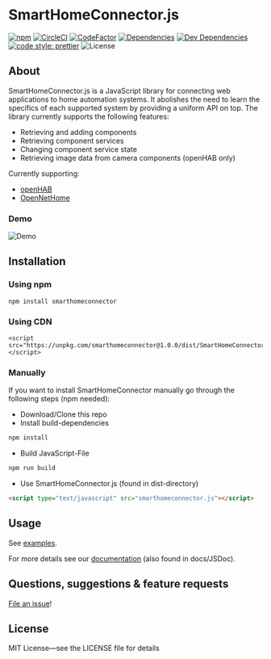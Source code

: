 # SmartHomeConnector.js

[![npm](https://img.shields.io/npm/v/smarthomeconnector.svg)](https://www.npmjs.com/package/smarthomeconnector)
[![CircleCI](https://circleci.com/gh/ph168/smarthomeconnector.js.svg?style=shield)](https://circleci.com/gh/ph168/smarthomeconnector.js)
[![CodeFactor](https://www.codefactor.io/repository/github/ph168/smarthomeconnector.js/badge)](https://www.codefactor.io/repository/github/ph168/smarthomeconnector.js)
[![Dependencies](https://david-dm.org/ph168/smarthomeconnector.js/status.svg)](https://david-dm.org/ph168/smarthomeconnector.js)
[![Dev Dependencies](https://david-dm.org/ph168/smarthomeconnector.js/dev-status.svg)](https://david-dm.org/ph168/smarthomeconnector.js?type=dev)
[![code style: prettier](https://img.shields.io/badge/code_style-prettier-ff69b4.svg)](https://github.com/prettier/prettier)
![License](https://img.shields.io/github/license/ph168/smarthomeconnector.js.svg)

## About

SmartHomeConnector.js is a JavaScript library for connecting web applications to home automation systems. It abolishes the need to learn the specifics of each supported system by providing a uniform API on top.
The library currently supports the following features:

* Retrieving and adding components
* Retrieving component services
* Changing component service state
* Retrieving image data from camera components (openHAB only)

Currently supporting:

* [openHAB](https://www.openhab.org/)
* [OpenNetHome](http://opennethome.org/)

### Demo

![Demo](https://media.giphy.com/media/3gL2xfbPucdiRr0JJk/giphy.gif)

## Installation

### Using npm

```
npm install smarthomeconnector
```

### Using CDN

```
<script src="https://unpkg.com/smarthomeconnector@1.0.0/dist/SmartHomeConnector.js"></script>
```

### Manually

If you want to install SmartHomeConnector manually go through the following steps (npm needed):

* Download/Clone this repo
* Install build-dependencies

```bash
npm install
```

* Build JavaScript-File

```bash
npm run build
```

* Use SmartHomeConnector.js (found in dist-directory)

```html
<script type="text/javascript" src="smarthomeconnector.js"></script>
```

## Usage

See [examples](https://github.com/ph168/smarthomeconnector.js/tree/master/examples).

For more details see our [documentation](http://mprah.at/smarthomeconnector/) (also found in docs/JSDoc).

## Questions, suggestions & feature requests

[File an issue](https://github.com/ph168/smarthomeconnector.js/issues)!

## License

MIT License—see the LICENSE file for details

